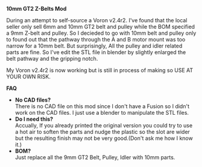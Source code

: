 <b>10mm GT2 Z-Belts Mod</b>

During an attempt to self-source a Voron v2.4r2. I've found that the local seller only sell 6mm and 10mm GT2 belt and pulley while the BOM specified a 9mm Z-belt and pulley. So I decieded to go with 10mm belt and pulley only to found out that the pathway through the A and B motor mount was too narrow for a 10mm belt. But surprisingly, All the pulley and idler related parts are fine. So I've edit the STL file in blender by slightly enlarged the belt pathway and the gripping notch.

My Voron v2.4r2 is now working but is still in process of making so USE AT YOUR OWN RISK.

<b>FAQ</b><br>
- <b>No CAD files?</b><br>
There is no CAD file on this mod since I don't have a Fusion so I didn't work on the CAD files. I just use a blender to manipulate the STL files.
- <b>Do I need this?</b><br>
Accually, If you already printed the original version you could try to use a hot air to soften the parts and nudge the plastic so the slot are wider but the resulting finish may not be very good.(Don't ask me how I know it.)
- <b>BOM?</b><br>
Just replace all the 9mm GT2 Belt, Pulley, Idler with 10mm parts.
